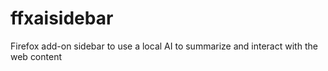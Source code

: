 # ffxaisidebar
Firefox add-on sidebar to use a local AI to summarize and interact with the web content
